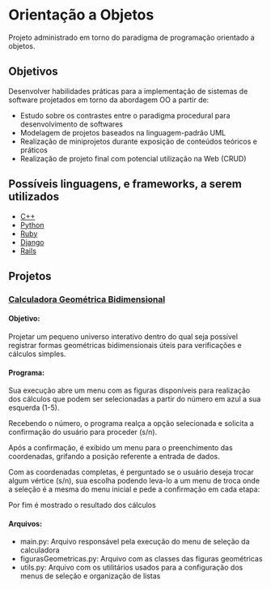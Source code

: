 # Orientação a Objetos
Projeto administrado em torno do paradigma de programação orientado a objetos.

## Objetivos
Desenvolver habilidades práticas para a implementação de sistemas de software projetados em torno da abordagem OO a partir de:
* Estudo sobre os contrastes entre o paradigma procedural para desenvolvimento de softwares
* Modelagem de projetos baseados na linguagem-padrão UML
* Realização de miniprojetos durante exposição de conteúdos teóricos e práticos
* Realização de projeto final com potencial utilização na Web (CRUD)

## Possíveis linguagens, e frameworks, a serem utilizados
* [C++](https://isocpp.org/)
* [Python](https://www.python.org/)
* [Ruby](https://www.ruby-lang.org/en/)
* [Django](https://www.djangoproject.com/)
* [Rails](https://rubyonrails.org/)

## Projetos

### [Calculadora Geométrica Bidimensional](Projetos/Lançamento_1 )
#### Objetivo:
Projetar um pequeno universo interativo dentro do qual seja possível registrar formas geométricas bidimensionais
úteis para verificações e cálculos simples.
#### Programa:
Sua execução abre um menu com as figuras disponíveis para realização dos cálculos que podem ser selecionadas
a partir do número em azul a sua esquerda (1-5).

Recebendo o número, o programa realça a opção selecionada e solicita a confirmação do usuário para proceder (s/n).

Após a confirmação, é exibido um menu para o preenchimento das coordenadas, grifando a posição referente a entrada de dados.

Com as coordenadas completas, é perguntado se o usuário deseja trocar algum vértice (s/n), sua escolha podendo leva-lo a
um menu de troca onde a seleção é a mesma do menu inicial e pede a confirmação em cada etapa:

Por fim é mostrado o resultado dos cálculos


#### Arquivos:
* main.py: Arquivo responsável pela execução do menu de seleção da calculadora
* figurasGeometricas.py: Arquivo com as classes das figuras geométricas
* utils.py: Arquivo com os utilitários usados para a configuração dos menus de seleção e organização de listas
